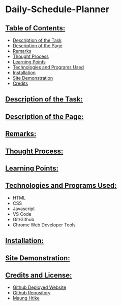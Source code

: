 # Daily-Schedule-Planner

## <ins> Table of Contents: </ins>

- [Description of the Task](#description-of-the-task)
- [Description of the Page](#description-of-the-page)
- [Remarks](#remarks)
- [Thought Process](#thought-process)
- [Learning Points](#learning-points)
- [Technologies and Programs Used](#technologies-and-programs-used)
- [Installation](#installation)
- [Site Demonstration](#site-demonstration)
- [Credits](#credits)


## <ins> Description of the Task: </ins>

  

## <ins> Description of the Page: </ins>



## <ins> Remarks: </ins>



## <ins> Thought Process: </ins>



## <ins> Learning Points: </ins>



## <ins> Technologies and Programs Used: </ins>

- HTML
- CSS
- Javascript
- VS Code
- Git/Github
- Chrome Web Developer Tools

## <ins> Installation: </ins>



## <ins> Site Demonstration: </ins>



## <ins> Credits and License: </ins>

- [Github Deployed Website](#)
- [Github Repository](https://github.com/Sfzmango/Daily-Schedule-Planner)
- [Maung Htike](https://github.com/Sfzmango)
